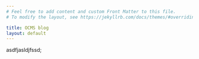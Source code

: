 ```yaml
---
# Feel free to add content and custom Front Matter to this file.
# To modify the layout, see https://jekyllrb.com/docs/themes/#overriding-theme-defaults

title: OCMS blog
layout: default
---
```

asdfjasldjfssd;
